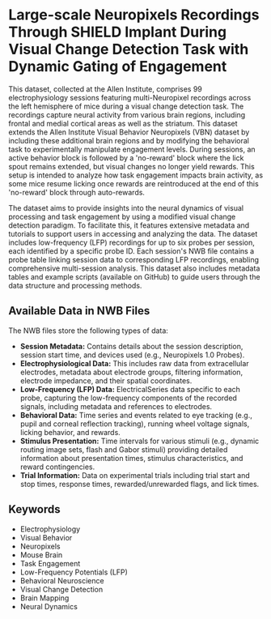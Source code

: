 # Large-scale Neuropixels Recordings Through SHIELD Implant During Visual Change Detection Task with Dynamic Gating of Engagement

This dataset, collected at the Allen Institute, comprises 99 electrophysiology sessions featuring multi-Neuropixel recordings across the left hemisphere of mice during a visual change detection task. The recordings capture neural activity from various brain regions, including frontal and medial cortical areas as well as the striatum. This dataset extends the Allen Institute Visual Behavior Neuropixels (VBN) dataset by including these additional brain regions and by modifying the behavioral task to experimentally manipulate engagement levels. During sessions, an active behavior block is followed by a 'no-reward' block where the lick spout remains extended, but visual changes no longer yield rewards. This setup is intended to analyze how task engagement impacts brain activity, as some mice resume licking once rewards are reintroduced at the end of this 'no-reward' block through auto-rewards.

The dataset aims to provide insights into the neural dynamics of visual processing and task engagement by using a modified visual change detection paradigm. To facilitate this, it features extensive metadata and tutorials to support users in accessing and analyzing the data. The dataset includes low-frequency (LFP) recordings for up to six probes per session, each identified by a specific probe ID. Each session's NWB file contains a probe table linking session data to corresponding LFP recordings, enabling comprehensive multi-session analysis. This dataset also includes metadata tables and example scripts (available on GitHub) to guide users through the data structure and processing methods.

## Available Data in NWB Files

The NWB files store the following types of data:

- **Session Metadata:** Contains details about the session description, session start time, and devices used (e.g., Neuropixels 1.0 Probes).
- **Electrophysiological Data:** This includes raw data from extracellular electrodes, metadata about electrode groups, filtering information, electrode impedance, and their spatial coordinates.
- **Low-Frequency (LFP) Data:** ElectricalSeries data specific to each probe, capturing the low-frequency components of the recorded signals, including metadata and references to electrodes.
- **Behavioral Data:** Time series and events related to eye tracking (e.g., pupil and corneal reflection tracking), running wheel voltage signals, licking behavior, and rewards.
- **Stimulus Presentation:** Time intervals for various stimuli (e.g., dynamic routing image sets, flash and Gabor stimuli) providing detailed information about presentation times, stimulus characteristics, and reward contingencies.
- **Trial Information:** Data on experimental trials including trial start and stop times, response times, rewarded/unrewarded flags, and lick times.

## Keywords

- Electrophysiology 
- Visual Behavior 
- Neuropixels 
- Mouse Brain 
- Task Engagement 
- Low-Frequency Potentials (LFP)
- Behavioral Neuroscience 
- Visual Change Detection 
- Brain Mapping 
- Neural Dynamics

